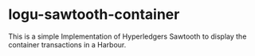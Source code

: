 # logu-sawtooth-container
This is a simple Implementation of Hyperledgers Sawtooth to display the container transactions in a Harbour.

